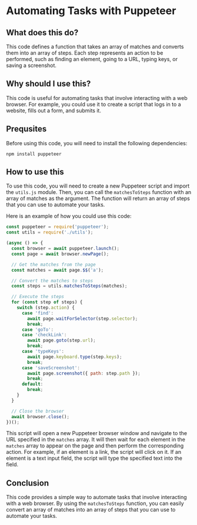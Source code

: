 
  
   # Automating Tasks with Puppeteer

## What does this do?
This code defines a function that takes an array of matches and converts them into an array of steps. Each step represents an action to be performed, such as finding an element, going to a URL, typing keys, or saving a screenshot.

## Why should I use this?
This code is useful for automating tasks that involve interacting with a web browser. For example, you could use it to create a script that logs in to a website, fills out a form, and submits it.

## Prequsites
Before using this code, you will need to install the following dependencies:

```
npm install puppeteer
```

## How to use this
To use this code, you will need to create a new Puppeteer script and import the `utils.js` module. Then, you can call the `matchesToSteps` function with an array of matches as the argument. The function will return an array of steps that you can use to automate your tasks.

Here is an example of how you could use this code:

```javascript
const puppeteer = require('puppeteer');
const utils = require('./utils');

(async () => {
  const browser = await puppeteer.launch();
  const page = await browser.newPage();

  // Get the matches from the page
  const matches = await page.$$('a');

  // Convert the matches to steps
  const steps = utils.matchesToSteps(matches);

  // Execute the steps
  for (const step of steps) {
    switch (step.action) {
      case 'find':
        await page.waitForSelector(step.selector);
        break;
      case 'goTo':
      case 'checkLink':
        await page.goto(step.url);
        break;
      case 'typeKeys':
        await page.keyboard.type(step.keys);
        break;
      case 'saveScreenshot':
        await page.screenshot({ path: step.path });
        break;
      default:
        break;
    }
  }

  // Close the browser
  await browser.close();
})();
```

This script will open a new Puppeteer browser window and navigate to the URL specified in the `matches` array. It will then wait for each element in the `matches` array to appear on the page and then perform the corresponding action. For example, if an element is a link, the script will click on it. If an element is a text input field, the script will type the specified text into the field.

## Conclusion
This code provides a simple way to automate tasks that involve interacting with a web browser. By using the `matchesToSteps` function, you can easily convert an array of matches into an array of steps that you can use to automate your tasks.
  
  
